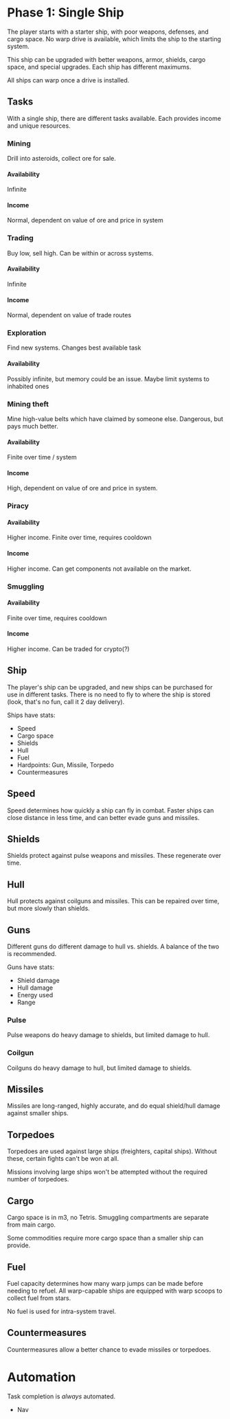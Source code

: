 # Phase 1: Single Ship

The player starts with a starter ship, with poor weapons, defenses, and cargo space. No warp drive is available, which limits the ship to the starting system.

This ship can be upgraded with better weapons, armor, shields, cargo space, and special upgrades. Each ship has different maximums.

All ships can warp once a drive is installed.

## Tasks

With a single ship, there are different tasks available. Each provides income and unique resources.

### Mining

Drill into asteroids, collect ore for sale.

#### Availability

Infinite

#### Income

Normal, dependent on value of ore and price in system

### Trading

Buy low, sell high. Can be within or across systems.

#### Availability

Infinite

#### Income

Normal, dependent on value of trade routes

### Exploration

Find new systems. Changes best available task

#### Availability

Possibly infinite, but memory could be an issue.
Maybe limit systems to inhabited ones

### Mining theft

Mine high-value belts which have claimed by someone else. Dangerous, but pays much better.

#### Availability

Finite over time / system

#### Income

High, dependent on value of ore and price in system.

### Piracy

#### Availability

Higher income. Finite over time, requires cooldown

#### Income

Higher income. Can get components not available on the market.

### Smuggling

#### Availability

Finite over time, requires cooldown

#### Income

Higher income. Can be traded for crypto(?)

## Ship

The player's ship can be upgraded, and new ships can be purchased for use in different tasks. There is no need to fly to where the ship is stored (look, that's no fun, call it 2 day delivery).

Ships have stats:

- Speed
- Cargo space
- Shields
- Hull
- Fuel
- Hardpoints: Gun, Missile, Torpedo
- Countermeasures

## Speed

Speed determines how quickly a ship can fly in combat. Faster ships can close distance in less time, and can better evade guns and missiles.

## Shields

Shields protect against pulse weapons and missiles. These regenerate over time.

## Hull

Hull protects against coilguns and missiles. This can be repaired over time, but more slowly than shields.

## Guns

Different guns do different damage to hull vs. shields. A balance of the two is recommended.

Guns have stats:

- Shield damage
- Hull damage
- Energy used
- Range

### Pulse

Pulse weapons do heavy damage to shields, but limited damage to hull.

### Coilgun

Coilguns do heavy damage to hull, but limited damage to shields.

## Missiles

Missiles are long-ranged, highly accurate, and do equal shield/hull damage against smaller ships.

## Torpedoes

Torpedoes are used against large ships (freighters, capital ships). Without these, certain fights can't be won at all.

Missions involving large ships won't be attempted without the required number of torpedoes.

## Cargo

Cargo space is in m3, no Tetris.
Smuggling compartments are separate from main cargo.

Some commodities require more cargo space than a smaller ship can provide.

## Fuel

Fuel capacity determines how many warp jumps can be made before needing to refuel. All warp-capable ships are equipped with warp scoops to collect fuel from stars.

No fuel is used for intra-system travel.

## Countermeasures

Countermeasures allow a better chance to evade missiles or torpedoes.

# Automation

Task completion is _always_ automated.

- Nav
